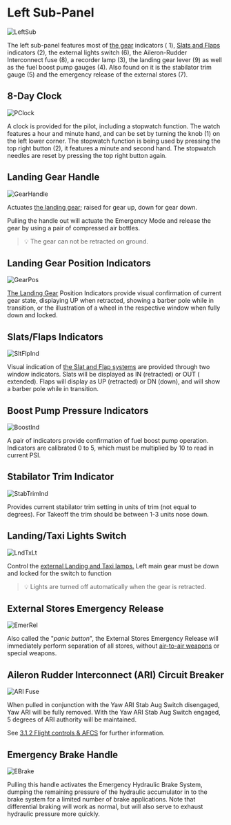 # Left Sub-Panel

![LeftSub](../../img/pilot_left_sub_panel_overview.jpg)

The left sub-panel features most
of [the gear](../../systems/flight_controls_gear/gear_ground_handling.md) indicators (
1), [Slats and Flaps](../../systems/flight_controls_gear/flight_controls.md#slats-flap-system)
indicators (<num>2</num>), the external lights switch (<num>6</num>), the Aileron-Rudder
Interconnect fuse (<num>8</num>), a recorder
lamp (<num>3</num>), the landing gear lever (<num>9</num>) as well as the fuel boost pump
gauges (<num>4</num>). Also found on it is
the stabilator trim gauge (<num>5</num>) and the emergency release of the external stores
(<num>7</num>).

## 8-Day Clock

![PClock](../../img/pilot_clock.jpg)

A clock is provided for the pilot, including a stopwatch function. The watch features a hour and
minute hand, and can be set by turning
the knob (<num>1</num>) on the left lower corner. The stopwatch function is being used by pressing
the top
right button (<num>2</num>), it features a minute and second hand.
The stopwatch needles are reset by pressing the top right button again.

## Landing Gear Handle

![GearHandle](../../img/pilot_landing_gear_handle.jpg)

Actuates [the landing gear](../../systems/flight_controls_gear/gear_ground_handling.md); raised for
gear up, down for gear down.

Pulling the handle out will actuate the Emergency Mode and release the gear by
using a pair of compressed air bottles.

> 💡 The gear can not be retracted on ground.

## Landing Gear Position Indicators

![GearPos](../../img/pilot_landing_gear_position_indicators.jpg)

[The Landing Gear](../../systems/flight_controls_gear/gear_ground_handling.md) Position Indicators
provide visual confirmation of current gear state, displaying UP when retracted, showing a barber
pole while in transition, or the illustration of a wheel in the respective window when fully down
and locked.

## Slats/Flaps Indicators

![SltFlpInd](../../img/pilot_slats_flaps_indicator.jpg)

Visual indication
of [the Slat and Flap systems](../../systems/flight_controls_gear/flight_controls.md#slats-flap-system)
are provided through two window indicators. Slats will be displayed as IN (retracted) or OUT (
extended). Flaps will display as UP (retracted) or DN (down), and will show a barber pole while
in transition.

## Boost Pump Pressure Indicators

![BoostInd](../../img/pilot_boost_pump_indicators.jpg)

A pair of indicators provide confirmation of fuel boost pump operation.
Indicators are calibrated 0 to 5, which must be multiplied by 10 to read in
current PSI.

## Stabilator Trim Indicator

![StabTrimInd](../../img/pilot_stabilator_trim_indicator.jpg)

Provides current stabilator trim setting in units of trim (not equal to degrees). For Takeoff the
trim should be between 1-3 units nose down.

## Landing/Taxi Lights Switch

![LndTxLt](../../img/pilot_landing_taxi_lights.jpg)

Control the [external Landing and Taxi lamps.](../../systems/lighting.md) Left main gear must be
down and locked for the switch to function

> 💡 Lights are turned off automatically when the gear is retracted.

## External Stores Emergency Release

![EmerRel](../../img/pilot_external_stores_emergency_release.jpg)

Also called the "_panic button_", the External Stores Emergency Release will
immediately perform separation of all stores, without [air-to-air
weapons](../../stores/air_to_air/overview.md) or special weapons.

## Aileron Rudder Interconnect (ARI) Circuit Breaker

![ARI Fuse](../../img/pilot_ari.jpg)

When pulled in conjunction with the Yaw ARI Stab Aug Switch disengaged, Yaw ARI
will be fully removed. With the Yaw ARI Stab Aug Switch engaged, 5 degrees of
ARI authority will be maintained.

See [3.1.2 Flight controls & AFCS](../../systems/flight_controls_gear/flight_controls.md#aileron-rudder-interconnect-ari)
for further information.

## Emergency Brake Handle

![EBrake](../../img/pilot_emergency_brake_handle.jpg)

Pulling this handle activates the Emergency Hydraulic Brake System, dumping the remaining pressure
of the hydraulic accumulator in to the brake system for a limited number of brake applications. Note
that differential braking will work as normal, but will also serve to exhaust hydraulic pressure
more quickly.
